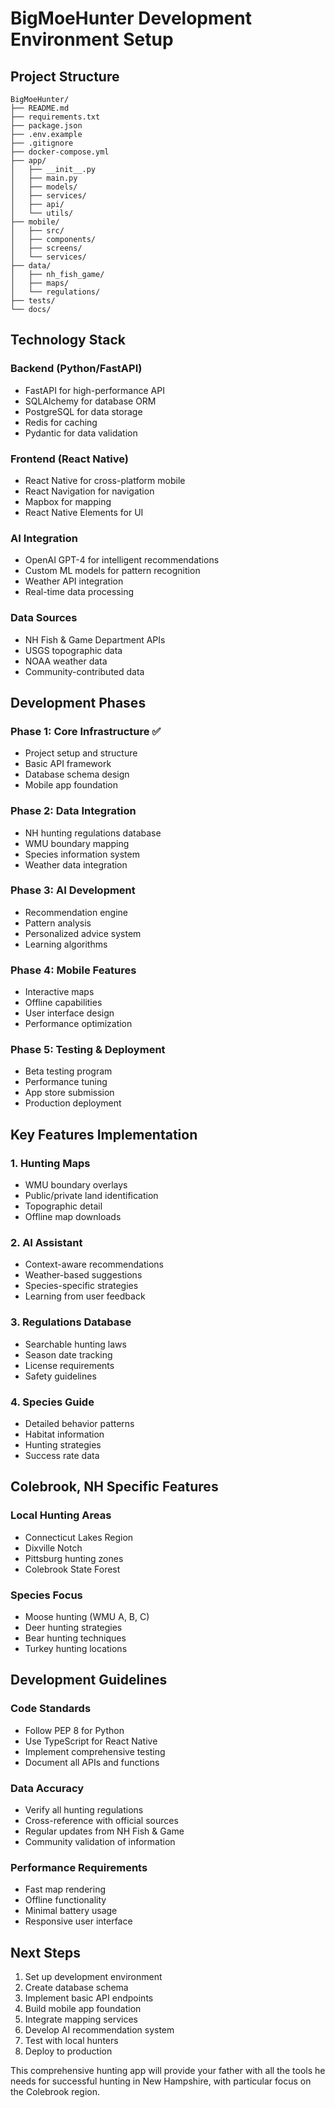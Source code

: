 # BigMoeHunter Development Environment Setup

## Project Structure
```
BigMoeHunter/
├── README.md
├── requirements.txt
├── package.json
├── .env.example
├── .gitignore
├── docker-compose.yml
├── app/
│   ├── __init__.py
│   ├── main.py
│   ├── models/
│   ├── services/
│   ├── api/
│   └── utils/
├── mobile/
│   ├── src/
│   ├── components/
│   ├── screens/
│   └── services/
├── data/
│   ├── nh_fish_game/
│   ├── maps/
│   └── regulations/
├── tests/
└── docs/
```

## Technology Stack

### Backend (Python/FastAPI)
- FastAPI for high-performance API
- SQLAlchemy for database ORM
- PostgreSQL for data storage
- Redis for caching
- Pydantic for data validation

### Frontend (React Native)
- React Native for cross-platform mobile
- React Navigation for navigation
- Mapbox for mapping
- React Native Elements for UI

### AI Integration
- OpenAI GPT-4 for intelligent recommendations
- Custom ML models for pattern recognition
- Weather API integration
- Real-time data processing

### Data Sources
- NH Fish & Game Department APIs
- USGS topographic data
- NOAA weather data
- Community-contributed data

## Development Phases

### Phase 1: Core Infrastructure ✅
- Project setup and structure
- Basic API framework
- Database schema design
- Mobile app foundation

### Phase 2: Data Integration
- NH hunting regulations database
- WMU boundary mapping
- Species information system
- Weather data integration

### Phase 3: AI Development
- Recommendation engine
- Pattern analysis
- Personalized advice system
- Learning algorithms

### Phase 4: Mobile Features
- Interactive maps
- Offline capabilities
- User interface design
- Performance optimization

### Phase 5: Testing & Deployment
- Beta testing program
- Performance tuning
- App store submission
- Production deployment

## Key Features Implementation

### 1. Hunting Maps
- WMU boundary overlays
- Public/private land identification
- Topographic detail
- Offline map downloads

### 2. AI Assistant
- Context-aware recommendations
- Weather-based suggestions
- Species-specific strategies
- Learning from user feedback

### 3. Regulations Database
- Searchable hunting laws
- Season date tracking
- License requirements
- Safety guidelines

### 4. Species Guide
- Detailed behavior patterns
- Habitat information
- Hunting strategies
- Success rate data

## Colebrook, NH Specific Features

### Local Hunting Areas
- Connecticut Lakes Region
- Dixville Notch
- Pittsburg hunting zones
- Colebrook State Forest

### Species Focus
- Moose hunting (WMU A, B, C)
- Deer hunting strategies
- Bear hunting techniques
- Turkey hunting locations

## Development Guidelines

### Code Standards
- Follow PEP 8 for Python
- Use TypeScript for React Native
- Implement comprehensive testing
- Document all APIs and functions

### Data Accuracy
- Verify all hunting regulations
- Cross-reference with official sources
- Regular updates from NH Fish & Game
- Community validation of information

### Performance Requirements
- Fast map rendering
- Offline functionality
- Minimal battery usage
- Responsive user interface

## Next Steps

1. Set up development environment
2. Create database schema
3. Implement basic API endpoints
4. Build mobile app foundation
5. Integrate mapping services
6. Develop AI recommendation system
7. Test with local hunters
8. Deploy to production

This comprehensive hunting app will provide your father with all the tools he needs for successful hunting in New Hampshire, with particular focus on the Colebrook region.
